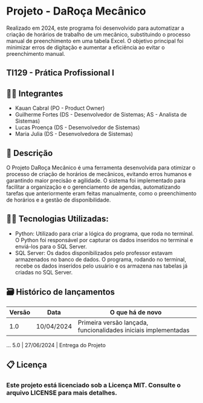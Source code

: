 # Projeto - DaRoça Mecânico

Realizado em 2024, este programa foi desenvolvido para automatizar a criação de horários de trabalho de um mecânico, substituindo o processo manual de preenchimento em uma tabela Excel. O objetivo principal foi minimizar erros de digitação e aumentar a eficiência ao evitar o preenchimento manual.

## TI129 - Prática Profissional I

## 🧑‍🎓 Integrantes

* Kauan Cabral (PO - Product Owner)
* Guilherme Fortes (DS - Desenvolvedor de Sistemas; AS - Analista de Sistemas)
* Lucas Proença (DS - Desenvolvedor de Sistemas)
* Maria Julia (DS - Desenvolvedora de Sistemas)

## 📝 Descrição

O Projeto DaRoça Mecânico é uma ferramenta desenvolvida para otimizar o processo de criação de horários de mecânicos, evitando erros humanos e garantindo maior precisão e agilidade. O sistema foi implementado para facilitar a organização e o gerenciamento de agendas, automatizando tarefas que anteriormente eram feitas manualmente, como o preenchimento de horários e a gestão de disponibilidade.

## 👨‍💻 Tecnologias Utilizadas:

* Python: Utilizado para criar a lógica do programa, que roda no terminal. O Python foi responsável por capturar os dados inseridos no terminal e enviá-los para o SQL Server.
* SQL Server: Os dados disponibilizados pelo professor estavam armazenados no banco de dados. O programa, rodando no terminal, recebe os dados inseridos pelo usuário e os armazena nas tabelas já criadas no SQL Server.

## 🗃 Histórico de lançamentos

Versão    | Data       | O que há de novo
--------- | ---------  | ---------
1.0       | 10/04/2024 | Primeira versão lançada, funcionalidades iniciais implementadas
...
5.0       | 27/06/2024 | Entrega do Projeto

## 📋 Licença

### Este projeto está licenciado sob a Licença MIT. Consulte o arquivo LICENSE para mais detalhes.

